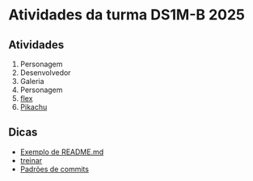 # Atividades da turma DS1M-B 2025

## Atividades
1. Personagem
2. Desenvolvedor
3. Galeria
4. Personagem
5. [flex](./img/flex.png)
6. [Pikachu](https://www.figma.com/design/HLUdxgDy8ETxVCmwOkAiqF/SENAI---pikachu?node-id=0-1&t=72ScIYoyBj4iDSBL-1)

## Dicas
- [Exemplo de README.md](https://github.com/giannycabral/adote-um-animal)
- [treinar](https://www.notion.so/Aprender-e-Treinar-06c5bb46af8a4ac2a0583d63eacc9750)
- [Padrões de commits](https://github.com/iuricode/padroes-de-commits)
